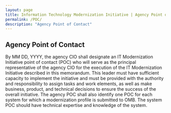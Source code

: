```yaml
---
layout: page
title: Information Technology Modernization Initiative | Agency Point of Contact
permalink: /POC/
description: "Agency Point of Contact"
---
```


## Agency Point of Contact

By MM DD, YYYY, the agency CIO shall designate an IT Modernization Initiative point of contact (POC) who will serve as the principal representative of the agency CIO for the execution of the IT Modernization Initiative described in this memorandum. This leader must have sufficient capacity to implement the initiative and must be provided with the authority and responsibility to assign tasks and work elements, as well as make business, product, and technical decisions to ensure the success of the overall initiative. The agency POC shall also identify one POC for each system for which a modernization profile is submitted to OMB. The system POC should have technical expertise and knowledge of the system.
